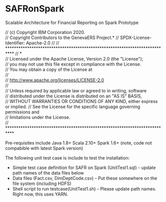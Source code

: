 # SAFRonSpark
Scalable Architecture for Financial Reporting on Spark Prototype

// (c) Copyright IBM Corporation 2020.  
//     Copyright Contributors to the GenevaERS Project.*
// SPDX-License-Identifier: Apache-2.0
//
// ***************************************************************************
//                                  *                                         
//   Licensed under the Apache License, Version 2.0 (the "License");         
//   you may not use this file except in compliance with the License.        
//   You may obtain a copy of the License at                                 
//                                                                           
//     http://www.apache.org/licenses/LICENSE-2.0                            
//                                                                           
//   Unless required by applicable law or agreed to in writing, software     
//   distributed under the License is distributed on an "AS IS" BASIS,       
//   WITHOUT WARRANTIES OR CONDITIONS OF ANY KIND, either express or implied.
//   See the License for the specific language governing permissions and     
//   limitations under the License.                                          
// ***************************************************************************

Pre-requisites include 
    Java 1.8+
    Scala 2.10+
    Spark 1.6+ (note, code not compabible with latest Spark version)
    
The following unit test case is include to test the installation:

* Simple test case definition for SAFR on Spark (UnitTest1.sql) -  update path names of the data files below
* Data files (Fact.csv, DimDeptCode.csv) - Put these somewhere on the file system (including HDFS)
* Shell script to run testcase(UnitTest1.sh) - Please update path names. Right now, this uses YARN.

